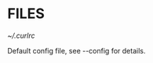 <!-- Copyright (C) Daniel Stenberg, <daniel@haxx.se>, et al. -->
<!-- SPDX-License-Identifier: curl -->
# FILES
*~/.curlrc*

Default config file, see --config for details.
